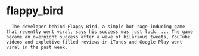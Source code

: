 # flappy_bird
      The developer behind Flappy Bird, a simple but rage-inducing game that recently went viral, says his success was just luck. ... The game became an overnight success after a wave of hilarious tweets, YouTube videos and expletive-filled reviews in iTunes and Google Play went viral in the past week.
